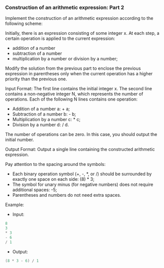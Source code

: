 ### Construction of an arithmetic expression: Part 2 

Implement the construction of an arithmetic expression according to the following scheme:

Initially, there is an expression consisting of some integer x.
At each step, a certain operation is applied to the current expression: 
- addition of a number
- subtraction of a number
- multiplication by a number or division by a number; 

Modify the solution from the previous part to enclose the previous expression in parentheses only when the current operation has a higher priority than the previous one.

Input Format:
The first line contains the initial integer x. The second line contains a non-negative integer N, which represents the number of operations. Each of the following N lines contains one operation:

- Addition of a number a: + a;
- Subtraction of a number b: - b;
- Multiplication by a number c: * c;
- Division by a number d: / d.

The number of operations can be zero. In this case, you should output the initial number.

Output Format:
Output a single line containing the constructed arithmetic expression.

Pay attention to the spacing around the symbols:

- Each binary operation symbol (+, -, *, or /) should be surrounded by exactly one space on each side: (8) * 3;
- The symbol for unary minus (for negative numbers) does not require additional spaces: -5;
- Parentheses and numbers do not need extra spaces.

Example: 

- Input: 
```objectivec
8
3
* 3
- 6
/ 1
```

- Output:
```objectivec
(8 * 3 - 6) / 1
```
